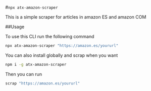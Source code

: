 #`npx atx-amazon-scraper`

This is a simple scraper for articles in amazon ES and amazon COM

##Usage

To use this CLI run the following command

```sh
npx atx-amazon-scraper "https://amazon.es/yoururl"
```

You can also install globally and scrap when you want

```sh
npm i -g atx-amazon-scraper
```

Then you can run

```sh
scrap "https://amazon.es/yoururl"
```
